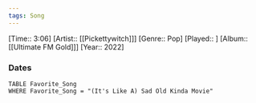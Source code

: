 ```yaml
---
tags: Song  
---
```

[Time:: 3:06]
[Artist:: [[Pickettywitch]]]
[Genre:: Pop]
[Played:: ]
[Album:: [[Ultimate FM Gold]]]
[Year:: 2022]
### Dates
````dataview
TABLE Favorite_Song
WHERE Favorite_Song = "(It's Like A) Sad Old Kinda Movie"
````